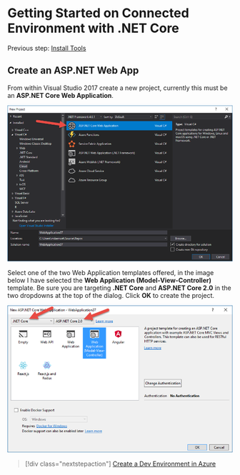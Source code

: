 # Getting Started on Connected Environment with .NET Core

Previous step: [Install Tools](get-started-netcore-visualstudio-01.md)

## Create an ASP.NET Web App
From within Visual Studio 2017 create a new project, currently this must be an **ASP.NET Core Web Application**.

![](images/NewProjectDialog1.png)

Select one of the two Web Application templates offered, in the image below I have selected the **Web Application (Model-View-Controller)** template. Be sure you are targeting **.NET Core** and **ASP.NET Core 2.0** in the two dropdowns at the top of the dialog. Click **OK** to create the project.

![](images/NewProjectDialog2.png)


> [!div class="nextstepaction"]
> [Create a Dev Environment in Azure](get-started-netcore-visualstudio-03.md)
